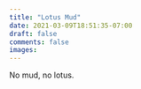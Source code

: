 ```yaml
---
title: "Lotus Mud"
date: 2021-03-09T18:51:35-07:00
draft: false
comments: false
images:
---
```


No mud, no lotus.
